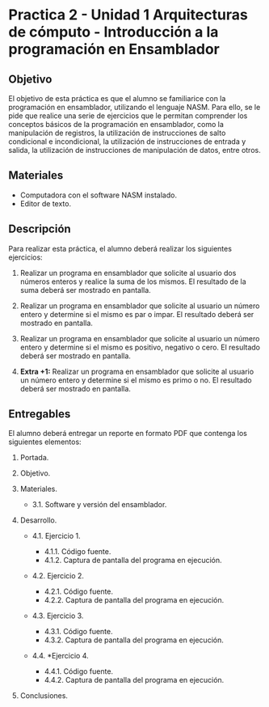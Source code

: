 # Practica 2 - Unidad 1 Arquitecturas de cómputo - Introducción a la programación en Ensamblador

## Objetivo

El objetivo de esta práctica es que el alumno se familiarice con la programación en ensamblador, utilizando el lenguaje NASM. Para ello, se le pide que realice una serie de ejercicios que le permitan comprender los conceptos básicos de la programación en ensamblador, como la manipulación de registros, la utilización de instrucciones de salto condicional e incondicional, la utilización de instrucciones de entrada y salida, la utilización de instrucciones de manipulación de datos, entre otros.

## Materiales

- Computadora con el software NASM instalado.
- Editor de texto.

## Descripción

Para realizar esta práctica, el alumno deberá realizar los siguientes ejercicios:

1. Realizar un programa en ensamblador que solicite al usuario dos números enteros y realice la suma de los mismos. El resultado de la suma deberá ser mostrado en pantalla.

2. Realizar un programa en ensamblador que solicite al usuario un número entero y determine si el mismo es par o impar. El resultado deberá ser mostrado en pantalla.

3. Realizar un programa en ensamblador que solicite al usuario un número entero y determine si el mismo es positivo, negativo o cero. El resultado deberá ser mostrado en pantalla.

4. **Extra +1:** Realizar un programa en ensamblador que solicite al usuario un número entero y determine si el mismo es primo o no. El resultado deberá ser mostrado en pantalla.

## Entregables

El alumno deberá entregar un reporte en formato PDF que contenga los siguientes elementos:

1. Portada.

2. Objetivo.

3. Materiales.

    - 3.1. Software y versión del ensamblador.

4. Desarrollo.

    - 4.1. Ejercicio 1.
        - 4.1.1. Código fuente.
        - 4.1.2. Captura de pantalla del programa en ejecución.

    - 4.2. Ejercicio 2.
        - 4.2.1. Código fuente.
        - 4.2.2. Captura de pantalla del programa en ejecución.

    - 4.3. Ejercicio 3.
        - 4.3.1. Código fuente.
        - 4.3.2. Captura de pantalla del programa en ejecución.

    - 4.4. *Ejercicio 4.
        - 4.4.1. Código fuente.
        - 4.4.2. Captura de pantalla del programa en ejecución.
5. Conclusiones.
